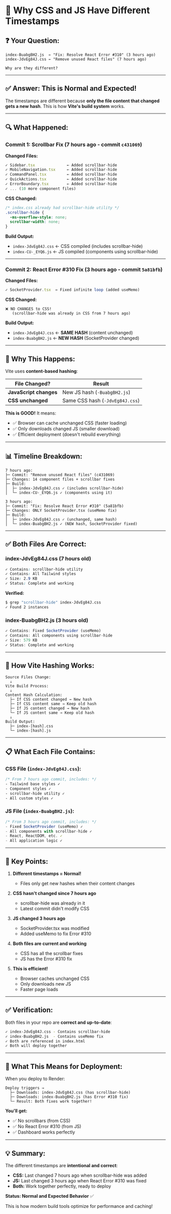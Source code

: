# 📝 Why CSS and JS Have Different Timestamps

## ❓ Your Question:
```
index-BuabgBH2.js  ← "Fix: Resolve React Error #310" (3 hours ago)
index-JdvEg84J.css ← "Remove unused React files" (7 hours ago)

Why are they different?
```

---

## ✅ **Answer: This is Normal and Expected!**

The timestamps are different because **only the file content that changed gets a new hash**. This is how **Vite's build system** works.

---

## 🔍 **What Happened:**

### **Commit 1: Scrollbar Fix (7 hours ago - commit `c431069`)**

**Changed Files:**
```typescript
✓ Sidebar.tsx              ← Added scrollbar-hide
✓ MobileNavigation.tsx     ← Added scrollbar-hide
✓ CommandPanel.tsx         ← Added scrollbar-hide
✓ QuickActions.tsx         ← Added scrollbar-hide
✓ ErrorBoundary.tsx        ← Added scrollbar-hide
✓ ... (10 more component files)
```

**CSS Changed:**
```css
/* index.css already had scrollbar-hide utility */
.scrollbar-hide {
  -ms-overflow-style: none;
  scrollbar-width: none;
}
```

**Build Output:**
- `index-JdvEg84J.css` ← CSS compiled (includes scrollbar-hide)
- `index-CU-_EYQ6.js` ← JS compiled (components using scrollbar-hide)

---

### **Commit 2: React Error #310 Fix (3 hours ago - commit `5a81bfb`)**

**Changed Files:**
```typescript
✓ SocketProvider.tsx  ← Fixed infinite loop (added useMemo)
```

**CSS Changed:**
```
❌ NO CHANGES to CSS!
   (scrollbar-hide was already in CSS from 7 hours ago)
```

**Build Output:**
- `index-JdvEg84J.css` ← **SAME HASH** (content unchanged)
- `index-BuabgBH2.js` ← **NEW HASH** (SocketProvider changed)

---

## 🎯 **Why This Happens:**

Vite uses **content-based hashing**:

| File Changed? | Result |
|---------------|--------|
| **JavaScript changes** | New JS hash (`-BuabgBH2.js`) |
| **CSS unchanged** | Same CSS hash (`-JdvEg84J.css`) |

**This is GOOD!** It means:
- ✅ Browser can cache unchanged CSS (faster loading)
- ✅ Only downloads changed JS (smaller download)
- ✅ Efficient deployment (doesn't rebuild everything)

---

## 📊 **Timeline Breakdown:**

```
7 hours ago:
├─ Commit: "Remove unused React files" (c431069)
├─ Changes: 14 component files + scrollbar fixes
├─ Build:
│  ├─ index-JdvEg84J.css ✓ (includes scrollbar-hide)
│  └─ index-CU-_EYQ6.js ✓ (components using it)

3 hours ago:
├─ Commit: "Fix: Resolve React Error #310" (5a81bfb)
├─ Changes: ONLY SocketProvider.tsx (useMemo fix)
├─ Build:
│  ├─ index-JdvEg84J.css ✓ (unchanged, same hash)
│  └─ index-BuabgBH2.js ✓ (NEW hash, SocketProvider fixed)
```

---

## ✅ **Both Files Are Correct:**

### **index-JdvEg84J.css** (7 hours old)
```css
✓ Contains: scrollbar-hide utility
✓ Contains: All Tailwind styles
✓ Size: 2.9 KB
✓ Status: Complete and working
```

**Verified:**
```bash
$ grep "scrollbar-hide" index-JdvEg84J.css
✓ Found 2 instances
```

### **index-BuabgBH2.js** (3 hours old)
```javascript
✓ Contains: Fixed SocketProvider (useMemo)
✓ Contains: All components using scrollbar-hide
✓ Size: 579 KB
✓ Status: Complete and working
```

---

## 🔧 **How Vite Hashing Works:**

```
Source Files Change:
  ↓
Vite Build Process:
  ↓
Content Hash Calculation:
  ├─ If CSS content changed → New hash
  ├─ If CSS content same → Keep old hash
  ├─ If JS content changed → New hash
  └─ If JS content same → Keep old hash
  ↓
Build Output:
  ├─ index-[hash].css
  └─ index-[hash].js
```

---

## 📋 **What Each File Contains:**

### **CSS File** (`index-JdvEg84J.css`):
```css
/* From 7 hours ago commit, includes: */
- Tailwind base styles ✓
- Component styles ✓
- scrollbar-hide utility ✓
- All custom styles ✓
```

### **JS File** (`index-BuabgBH2.js`):
```javascript
/* From 3 hours ago commit, includes: */
- Fixed SocketProvider (useMemo) ✓
- All components with scrollbar-hide ✓
- React, ReactDOM, etc. ✓
- All application logic ✓
```

---

## 🎯 **Key Points:**

1. **Different timestamps = Normal!**
   - Files only get new hashes when their content changes
   
2. **CSS hasn't changed since 7 hours ago**
   - scrollbar-hide was already in it
   - Latest commit didn't modify CSS
   
3. **JS changed 3 hours ago**
   - SocketProvider.tsx was modified
   - Added useMemo to fix Error #310
   
4. **Both files are current and working**
   - CSS has all the scrollbar fixes
   - JS has the Error #310 fix
   
5. **This is efficient!**
   - Browser caches unchanged CSS
   - Only downloads new JS
   - Faster page loads

---

## ✅ **Verification:**

Both files in your repo are **correct and up-to-date**:

```bash
✓ index-JdvEg84J.css - Contains scrollbar-hide
✓ index-BuabgBH2.js  - Contains useMemo fix
✓ Both are referenced in index.html
✓ Both will deploy together
```

---

## 🚀 **What This Means for Deployment:**

When you deploy to Render:

```
Deploy triggers →
  ├─ Downloads: index-JdvEg84J.css (has scrollbar-hide)
  ├─ Downloads: index-BuabgBH2.js (has Error #310 fix)
  └─ Result: Both fixes work together!
```

**You'll get:**
- ✅ No scrollbars (from CSS)
- ✅ No React Error #310 (from JS)
- ✅ Dashboard works perfectly

---

## 💡 **Summary:**

The different timestamps are **intentional and correct**:

- **CSS:** Last changed 7 hours ago when scrollbar-hide was added
- **JS:** Last changed 3 hours ago when React Error #310 was fixed
- **Both:** Work together perfectly, ready to deploy

**Status: Normal and Expected Behavior** ✅

This is how modern build tools optimize for performance and caching!
